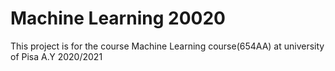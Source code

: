# Machine Learning 20020
This project is for the course Machine Learning course(654AA) at university of Pisa A.Y 2020/2021
